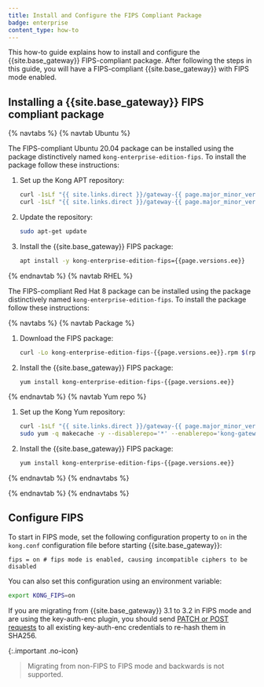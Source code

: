 ```yaml
---
title: Install and Configure the FIPS Compliant Package
badge: enterprise
content_type: how-to
---
```


This how-to guide explains how to install and configure the {{site.base_gateway}} FIPS-compliant package. After following the steps in this guide, you will have a FIPS-compliant {{site.base_gateway}} with FIPS mode enabled.

## Installing a {{site.base_gateway}} FIPS compliant package

{% navtabs %}
{% navtab Ubuntu %}

The FIPS-compliant Ubuntu 20.04 package can be installed using the package distinctively named `kong-enterprise-edition-fips`. To install the package follow these instructions:

1. Set up the Kong APT repository:
    ```bash
    curl -1sLf "{{ site.links.direct }}/gateway-{{ page.major_minor_version }}/gpg.{{ gpg_key }}.key" |  gpg --dearmor >> /usr/share/keyrings/kong-gateway-{{ page.major_minor_version }}-archive-keyring.gpg
    curl -1sLf "{{ site.links.direct }}/gateway-{{ page.major_minor_version }}/config.deb.txt?distro=ubuntu&codename=$(lsb_release -sc)" > /etc/apt/sources.list.d/kong-gateway-{{ page.major_minor_version }}.list
    ```

2. Update the repository:
    ```bash
    sudo apt-get update
    ```

3. Install the {{site.base_gateway}} FIPS package:

    ```sh
    apt install -y kong-enterprise-edition-fips={{page.versions.ee}}
    ```

{% endnavtab %}
{% navtab RHEL %}

The FIPS-compliant Red Hat 8 package can be installed using the package distinctively named `kong-enterprise-edition-fips`. To install the package follow these instructions:

{% navtabs %}
{% navtab Package %}

1. Download the FIPS package:

    ```sh
    curl -Lo kong-enterprise-edition-fips-{{page.versions.ee}}.rpm $(rpm --eval {{ site.links.direct }}/gateway-{{ page.major_minor_version }}/rpm/el/%{rhel}/x86_64/kong-enterprise-edition-fips-{{page.versions.ee}}.el%{rhel}.x86_64.rpm)
    ```

2. Install the {{site.base_gateway}} FIPS package:

    ```sh
    yum install kong-enterprise-edition-fips-{{page.versions.ee}}
    ```

{% endnavtab %}
{% navtab Yum repo %}
1. Set up the Kong Yum repository:

    ```bash
    curl -1sLf "{{ site.links.direct }}/gateway-{{ page.major_minor_version }}/config.rpm.txt?distro=el&codename=$(rpm --eval '%{rhel}')" | sudo tee /etc/yum.repos.d/kong-gateway-{{ page.major_minor_version }}.repo
    sudo yum -q makecache -y --disablerepo='*' --enablerepo='kong-gateway-{{ page.major_minor_version }}'
    ```

2. Install the {{site.base_gateway}} FIPS package:

    ```sh
    yum install kong-enterprise-edition-fips-{{page.versions.ee}}
    ```

{% endnavtab %}
{% endnavtabs %}

{% endnavtab %}
{% endnavtabs %}

## Configure FIPS

To start in FIPS mode, set the following configuration property to `on` in the `kong.conf` configuration file before starting {{site.base_gateway}}:

```
fips = on # fips mode is enabled, causing incompatible ciphers to be disabled
```

You can also set this configuration using an environment variable:

```bash
export KONG_FIPS=on
```

If you are migrating from {{site.base_gateway}} 3.1 to 3.2 in FIPS mode and are using the key-auth-enc plugin, you should send [PATCH or POST requests](/hub/kong-inc/key-auth-enc/#create-a-key) to all existing key-auth-enc credentials to re-hash them in SHA256.

{:.important .no-icon}
> Migrating from non-FIPS to FIPS mode and backwards is not supported.
